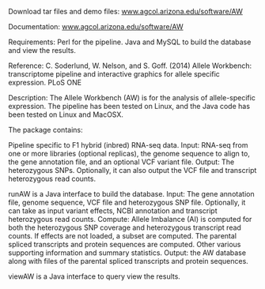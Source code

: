 Download tar files and demo files: www.agcol.arizona.edu/software/AW

Documentation: www.agcol.arizona.edu/software/AW

Requirements: Perl for the pipeline. Java and MySQL to build the database and view the results.

Reference: C. Soderlund, W. Nelson, and S. Goff. (2014) Allele Workbench: transcriptome pipeline 
	and interactive graphics for allele specific expression. PLoS ONE
	
Description: The Allele Workbench (AW) is for the analysis of allele-specific expression. 
The pipeline has been tested on Linux, and the Java code has been tested on Linux and MacOSX. 

The package contains:

Pipeline specific to F1 hybrid (inbred) RNA-seq data.
	Input: RNA-seq from one or more libraries (optional replicas), 
		the genome sequence to align to, the gene annotation file, 
		and an optional VCF variant file.
    Output: The heterozygous SNPs. Optionally, it can also output the VCF file and 
    	transcript heterozygous read counts. 
    	
runAW is a Java interface to build the database.
    Input: The gene annotation file, genome sequence, VCF file and heterozygous SNP file. 
    	Optionally, it can take as input variant effects, NCBI annotation and transcript 
    	heterozygous read counts.
    Compute: Allele Imbalance (AI) is computed for both the heterozygous SNP coverage and 
    	heterozygous transcript read counts. If effects are not loaded, a subset are computed. 
    	The parental spliced transcripts and protein sequences are computed. 
    	Other various supporting information and summary statistics.
    Output: the AW database along with files of the parental spliced transcripts and 
    	protein sequences. 

viewAW is a Java interface to query view the results. 
